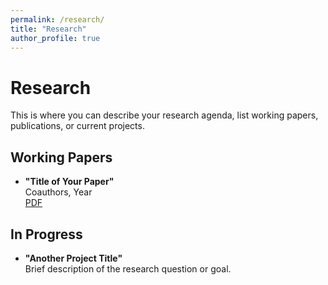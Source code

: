 ```yaml
---
permalink: /research/
title: "Research"
author_profile: true
---
```


# Research

This is where you can describe your research agenda, list working papers, publications, or current projects.

## Working Papers

- **"Title of Your Paper"**  
  Coauthors, Year  
  [PDF](files/paper1.pdf)

## In Progress

- **"Another Project Title"**  
  Brief description of the research question or goal.

